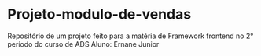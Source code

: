 # Projeto-modulo-de-vendas
Repositório de um projeto feito para a matéria de Framework frontend no 2° período do curso de ADS
Aluno: Ernane Junior
